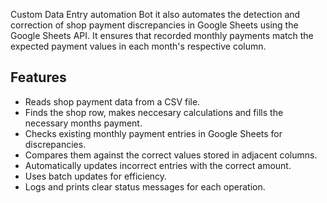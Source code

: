 Custom Data Entry automation Bot
it also automates the detection and correction of shop payment discrepancies in Google Sheets using the Google Sheets API. It ensures that recorded monthly payments match the expected payment values in each month's respective column.

## Features

-  Reads shop payment data from a CSV file.
-  Finds the shop row, makes neccesary calculations and fills the necessary months payment. 
-  Checks existing monthly payment entries in Google Sheets for discrepancies.
-  Compares them against the correct values stored in adjacent columns.
-  Automatically updates incorrect entries with the correct amount.
-  Uses batch updates for efficiency.
-  Logs and prints clear status messages for each operation.
